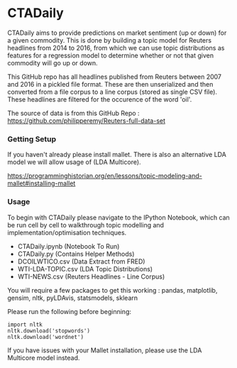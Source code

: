 # CTADaily

CTADaily aims to provide predictions on market sentiment (up or down) for a given commodity. This is done by building a topic model for Reuters headlines from 2014 to 2016, from which we can use topic distributions as features for a regression model to determine whether or not that given commodity will go up or down. 

This GitHub repo has all headlines published from Reuters between 2007 and 2016 in a pickled file format. These are then unserialized and then converted from a file corpus to a line corpus (stored as single CSV file). These headlines are filtered for the occurence of the word 'oil'. 

The source of data is from this GitHub Repo : https://github.com/philipperemy/Reuters-full-data-set


### Getting Setup

If you haven't already please install mallet. There is also an alternative LDA model we will allow usage of (LDA Multicore). 

https://programminghistorian.org/en/lessons/topic-modeling-and-mallet#installing-mallet

### Usage

To begin with CTADaily please navigate to the IPython Notebook, which can be run cell by cell to walkthrough topic modelling and implementation/optimisation techniques. 

-  CTADaily.ipynb	(Notebook To Run)
-  CTADaily.py	(Contains Helper Methods)
-  DCOILWTICO.csv (Data Extract from FRED)
-  WTI-LDA-TOPIC.csv	(LDA Topic Distributions)
-  WTI-NEWS.csv (Reuters Headlines - Line Corpus)

You will require a few packages to get this working : pandas, matplotlib, gensim, nltk, pyLDAvis, statsmodels, sklearn

Please run the following before beginning:
```
import nltk
nltk.download('stopwords')
nltk.download('wordnet')
```

If you have issues with your Mallet installation, please use the LDA Multicore model instead. 
